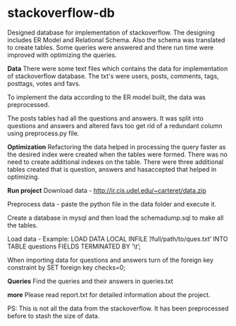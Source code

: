 # stackoverflow-db
Designed database for implementation of stackoverflow. The designing includes ER Model and Relational Schema. Also the schema was translated to create tables.
Some queries were answered and there run time were improved with optimizing the queries.

<b>Data</b>
There were some text files which contains the data for implementation of stackoverflow database. 
The txt's were users, posts, comments, tags, posttags, votes and favs.

To implement the data according to the ER model built, the data was preprocessed.

The posts tables had all the questions and answers. It was split into questions and answers and altered favs too get rid of a redundant column using preprocess.py file. 

<b>Optimization</b>
Refactoring the data helped in processing the query faster as the desired index were created when the tables were formed.
There was no need to create additional indexes on the table. There were three additional tables created that is question, answers and hasaccepted that helped in optimizing.

<b>Run project</b>
Download data  - http://ir.cis.udel.edu/~carteret/data.zip

Preprocess data - paste the python file in the data folder and execute it.

Create a database in mysql and then load the schemadump.sql to make all the tables.

Load data - 
Example: LOAD DATA LOCAL INFILE ’/full/path/to/ques.txt’ INTO TABLE questions FIELDS TERMINATED BY ’\t’;

When importing data for questions and answers turn of the foreign key constraint by SET foreign key checks=0;

<b>Queries</b>
Find the queries and their answers in queries.txt

<b>more</b>
Please read report.txt for detailed information about the project.

PS: This is not all the data from the stackoverflow. It has been preprocessed before to stash the size of data.
